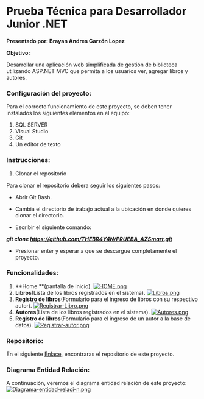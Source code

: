 # Prueba Técnica para Desarrollador Junior .NET

**Presentado por: Brayan Andres Garzón Lopez**

**Objetivo:**

Desarrollar una aplicación web simplificada de gestión de biblioteca utilizando ASP.NET MVC que permita a los usuarios ver, agregar libros y autores.
### Configuración del proyecto:

Para el correcto funcionamiento de este proyecto, se deben tener instalados los siguientes elementos en el equipo:
1. SQL SERVER
2. Visual Studio
3. Git
4. Un editor de texto
   
### **Instrucciones**: 

1. Clonar el repositorio

Para clonar el repositorio debera seguir los siguientes pasos:

  -  Abrir Git Bash.

  -   Cambia el directorio de trabajo actual a la ubicación en donde quieres clonar el directorio.

  -   Escribir el siguiente comando:

  ***git clone https://github.com/THEBR4Y4N/PRUEBA_AZSmart.git***

  -   Presionar enter y esperar a que se descargue completamente el proyecto.


### Funcionalidades:
1) **Home **(pantalla de inicio).
[![HOME.png](https://i.postimg.cc/x1cQsJMB/HOME.png)](https://postimg.cc/18hbXzWK)
2) **Libros**(Lista de los libros registrados en el sistema).
[![Libros.png](https://i.postimg.cc/13nx0xZQ/Libros.png)](https://postimg.cc/CRg6YQ1P)
3) **Registro de libros**(Formulario para el ingreso de libros con su respectivo autor).
[![Registrar-Libro.png](https://i.postimg.cc/d3tpLp9g/Registrar-Libro.png)](https://postimg.cc/ftpBPHpv)
4) **Autores**(Lista de los libros registrados en el sistema).
[![Autores.png](https://i.postimg.cc/tCcw4rnm/Autores.png)](https://postimg.cc/crQXDBmQ)
5) **Registro de libros**(Formulario para el ingreso de un autor a la base de datos).
[![Registrar-autor.png](https://i.postimg.cc/zDtPxd7X/Registrar-autor.png)](https://postimg.cc/5jz30SDZ)
### Repositorio:
En el siguiente [Enlace](https://github.com/THEBR4Y4N/PRUEBA_AZSmart "Enlace"), encontraras el repositorio de este proyecto.
### Diagrama Entidad Relación:
A continuación, veremos el diagrama entidad relación de este proyecto:
[![Diagrama-entidad-relaci-n.png](https://i.postimg.cc/tCFWsJsQ/Diagrama-entidad-relaci-n.png)](https://postimg.cc/mt2tqb38)
